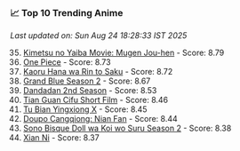 ### 📈 Top 10 Trending Anime

*Last updated on: Sun Aug 24 18:28:33 IST 2025*

35. [Kimetsu no Yaiba Movie: Mugen Jou-hen](https://myanimelist.net/anime/59192) - Score: 8.79
52. [One Piece](https://myanimelist.net/anime/21) - Score: 8.73
53. [Kaoru Hana wa Rin to Saku](https://myanimelist.net/anime/59845) - Score: 8.72
72. [Grand Blue Season 2](https://myanimelist.net/anime/59986) - Score: 8.67
135. [Dandadan 2nd Season](https://myanimelist.net/anime/60543) - Score: 8.53
165. [Tian Guan Cifu Short Film](https://myanimelist.net/anime/60988) - Score: 8.46
175. [Tu Bian Yingxiong X](https://myanimelist.net/anime/53447) - Score: 8.45
182. [Doupo Cangqiong: Nian Fan](https://myanimelist.net/anime/51039) - Score: 8.44
222. [Sono Bisque Doll wa Koi wo Suru Season 2](https://myanimelist.net/anime/53065) - Score: 8.38
234. [Xian Ni](https://myanimelist.net/anime/55809) - Score: 8.37
